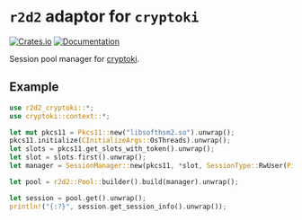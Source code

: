 # `r2d2` adaptor for `cryptoki`

[![Crates.io](https://img.shields.io/crates/v/r2d2-cryptoki.svg)](https://crates.io/crates/r2d2-cryptoki)
[![Documentation](https://docs.rs/r2d2-cryptoki/badge.svg)](https://docs.rs/r2d2-cryptoki/)

Session pool manager for [cryptoki](https://github.com/parallaxsecond/rust-cryptoki/).

## Example

```rust no_run
use r2d2_cryptoki::*;
use cryptoki::context::*;

let mut pkcs11 = Pkcs11::new("libsofthsm2.so").unwrap();
pkcs11.initialize(CInitializeArgs::OsThreads).unwrap();
let slots = pkcs11.get_slots_with_token().unwrap();
let slot = slots.first().unwrap();
let manager = SessionManager::new(pkcs11, *slot, SessionType::RwUser(Pin::new("fedcba".to_string())));

let pool = r2d2::Pool::builder().build(manager).unwrap();

let session = pool.get().unwrap();
println!("{:?}", session.get_session_info().unwrap());
```
